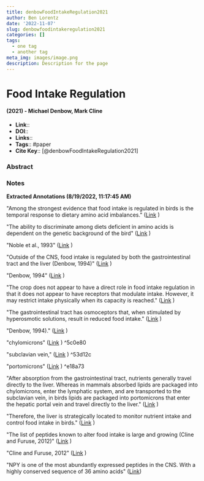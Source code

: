 ```yaml
---
title: denbowFoodIntakeRegulation2021
author: Ben Lorentz
date: '2022-11-07'
slug: denbowfoodintakeregulation2021
categories: []
tags:
  - one tag
  - another tag
meta_img: images/image.png
description: Description for the page
---
```


# Food Intake Regulation
#### (2021) - Michael Denbow, Mark Cline
- **Link**:: 
- **DOI**:: 
- **Links**:: 
- **Tags**:: #paper
- **Cite Key**:: [@denbowFoodIntakeRegulation2021] 

### Abstract


### Notes
<b>Extracted Annotations (8/19/2022, 11:17:45 AM)</b> 

"Among the strongest evidence that food intake is regulated in birds is the temporal response to dietary amino acid imbalances." ([Link](zotero://open-pdf/library/items/X38K5RNI?page=1) )

"The ability to discriminate among diets deficient in amino acids is dependent on the genetic background of the bird" ([Link](zotero://open-pdf/library/items/X38K5RNI?page=1) )

"Noble et al., 1993" ([Link](zotero://open-pdf/library/items/X38K5RNI?page=1) )

"Outside of the CNS, food intake is regulated by both the gastrointestinal tract and the liver (Denbow, 1994)" ([Link](zotero://open-pdf/library/items/X38K5RNI?page=1) )

"Denbow, 1994" ([Link](zotero://open-pdf/library/items/X38K5RNI?page=1) )

"The crop does not appear to have a direct role in food intake regulation in that it does not appear to have receptors that modulate intake. However, it may restrict intake physically when its capacity is reached." ([Link](zotero://open-pdf/library/items/X38K5RNI?page=1) )

"The gastrointestinal tract has osmoceptors that, when stimulated by hyperosmotic solutions, result in reduced food intake." ([Link](zotero://open-pdf/library/items/X38K5RNI?page=1) )

"Denbow, 1994)." ([Link](zotero://open-pdf/library/items/X38K5RNI?page=1) )

<a id="^5c0e80"></a> "chylomicrons" ([Link](zotero://open-pdf/library/items/X38K5RNI?page=1) ) ^5c0e80

<a id="^53d12c"></a> "subclavian vein," ([Link](zotero://open-pdf/library/items/X38K5RNI?page=1) ) ^53d12c

<a id="^e18a73"></a> "portomicrons" ([Link](zotero://open-pdf/library/items/X38K5RNI?page=1) ) ^e18a73

"After absorption from the gastrointestinal tract, nutrients generally travel directly to the liver. Whereas in mammals absorbed lipids are packaged into chylomicrons, enter the lymphatic system, and are transported to the subclavian vein, in birds lipids are packaged into portomicrons that enter the hepatic portal vein and travel directly to the liver." ([Link](zotero://open-pdf/library/items/X38K5RNI?page=1) )

"Therefore, the liver is strategically located to monitor nutrient intake and control food intake in birds." ([Link](zotero://open-pdf/library/items/X38K5RNI?page=1) )

"The list of peptides known to alter food intake is large and growing (Cline and Furuse, 2012)" ([Link](zotero://open-pdf/library/items/X38K5RNI?page=4) )

"Cline and Furuse, 2012" ([Link](zotero://open-pdf/library/items/X38K5RNI?page=4) )

"NPY is one of the most abundantly expressed peptides in the CNS. With a highly conserved sequence of 36 amino acids" ([Link](zotero://open-pdf/library/items/X38K5RNI?page=4))